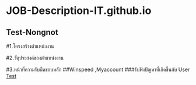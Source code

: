 # JOB-Description-IT.github.io
## Test-Nongnot

#1.โครงสร้างตำแหน่งงาน

#2.วัตุประสงค์ของตำแหน่งงาน

#3.หน้าที่ความรับผืดชอบหลัก
##Winspeed ,Myaccount
###รับฟังปัญหาที่เกิดขึ้นกับ User
[Test](https://suriyaheoachan.github.io/JOB-Description-IT.github.io/)
